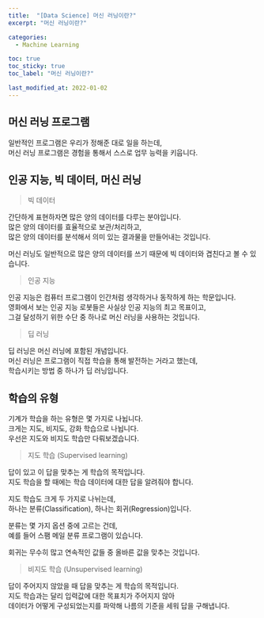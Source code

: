 ```yaml
---
title:  "[Data Science] 머신 러닝이란?"
excerpt: "머신 러닝이란?"

categories:
  - Machine Learning

toc: true
toc_sticky: true
toc_label: "머신 러닝이란?"

last_modified_at: 2022-01-02
---
```


## 머신 러닝 프로그램

일반적인 프로그램은 우리가 정해준 대로 일을 하는데,<br>
머신 러닝 프로그램은 경험을 통해서 스스로 업무 능력을 키웁니다.

## 인공 지능, 빅 데이터, 머신 러닝

> 빅 데이터

간단하게 표현하자면 많은 양의 데이터를 다루는 분야입니다.<br>
많은 양의 데이터를 효율적으로 보관/처리하고,<br>
많은 양의 데이터를 분석해서 의미 있는 결과물을 만들어내는 것입니다.

머신 러닝도 일반적으로 많은 양의 데이터를 쓰기 때문에 빅 데이터와 겹친다고 볼 수 있습니다.

> 인공 지능

인공 지능은 컴퓨터 프로그램이 인간처럼 생각하거나 동작하게 하는 학문입니다.<br>
영화에서 보는 인공 지능 로봇들은 사실상 인공 지능의 최고 목표이고,<br>
그걸 달성하기 위한 수단 중 하나로 머신 러닝을 사용하는 것입니다.

> 딥 러닝

딥 러닝은 머신 러닝에 포함된 개념입니다.<br>
머신 러닝은 프로그램이 직접 학습을 통해 발전하는 거라고 했는데,<br>
학습시키는 방법 중 하나가 딥 러닝입니다.

## 학습의 유형

기계가 학습을 하는 유형은 몇 가지로 나뉩니다.<br>
크게는 지도, 비지도, 강화 학습으로 나뉩니다.<br>
우선은 지도와 비지도 학습만 다뤄보겠습니다.

> 지도 학습 (Supervised learning)

답이 있고 이 답을 맞추는 게 학습의 목적입니다.<br>
지도 학습을 할 때에는 학습 데이터에 대한 답을 알려줘야 합니다.

지도 학습도 크게 두 가지로 나뉘는데,<br>
하나는 분류(Classification), 하나는 회귀(Regression)입니다.

분류는 몇 가지 옵션 중에 고르는 건데,<br>
예를 들어 스팸 메일 분류 프로그램이 있습니다.

회귀는 무수히 많고 연속적인 값들 중 올바른 값을 맞추는 것입니다.

> 비지도 학습 (Unsupervised learning)

답이 주어지지 않았을 때 답을 맞추는 게 학습의 목적입니다.<br>
지도 학습과는 달리 입력값에 대한 목표치가 주어지지 않아<br>
데이터가 어떻게 구성되었는지를 파악해 나름의 기준을 세워 답을 구해냅니다.